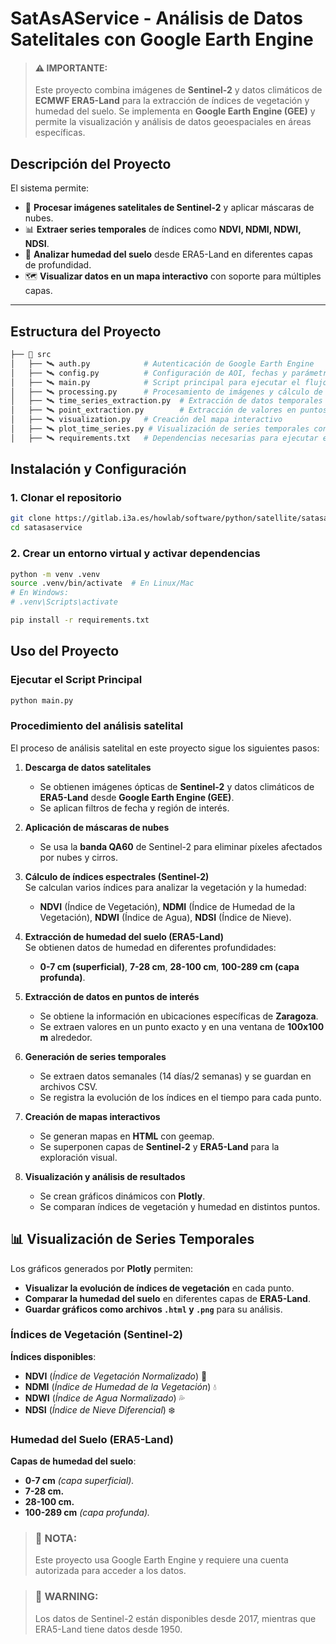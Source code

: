 # SatAsAService - Análisis de Datos Satelitales con Google Earth Engine

> #### ⚠️ IMPORTANTE:
> Este proyecto combina imágenes de **Sentinel-2** y datos climáticos de **ECMWF ERA5-Land** para la extracción de índices de vegetación y humedad del suelo. Se implementa en **Google Earth Engine (GEE)** y permite la visualización y análisis de datos geoespaciales en áreas específicas.

## **Descripción del Proyecto**
El sistema permite:
- 📡 **Procesar imágenes satelitales de Sentinel-2** y aplicar máscaras de nubes.
- 📊 **Extraer series temporales** de índices como **NDVI, NDMI, NDWI, NDSI**.
- 🌱 **Analizar humedad del suelo** desde ERA5-Land en diferentes capas de profundidad.
- 🗺️ **Visualizar datos en un mapa interactivo** con soporte para múltiples capas.

---

## **Estructura del Proyecto**
```bash
├── 📂 src
│   ├── 🛰️ auth.py            # Autenticación de Google Earth Engine
│   ├── 🛰️ config.py          # Configuración de AOI, fechas y parámetros de visualización
│   ├── 🛰️ main.py            # Script principal para ejecutar el flujo completo
│   ├── 🛰️ processing.py      # Procesamiento de imágenes y cálculo de índices
│   ├── 🛰️ time_series_extraction.py  # Extracción de datos temporales
│   ├── 🛰️ point_extraction.py        # Extracción de valores en puntos específicos
│   ├── 🛰️ visualization.py   # Creación del mapa interactivo
│   ├── 🛰️ plot_time_series.py # Visualización de series temporales con Plotly
│   ├── 🛰️ requirements.txt   # Dependencias necesarias para ejecutar el proyecto
```

## **Instalación y Configuración**
### **1. Clonar el repositorio**
```bash
git clone https://gitlab.i3a.es/howlab/software/python/satellite/satasaservice.git
cd satasaservice
```
### **2. Crear un entorno virtual y activar dependencias**
```bash
python -m venv .venv
source .venv/bin/activate  # En Linux/Mac
# En Windows:
# .venv\Scripts\activate

pip install -r requirements.txt
```

## Uso del Proyecto

### Ejecutar el Script Principal
```bash
python main.py
```

### Procedimiento del análisis satelital

El proceso de análisis satelital en este proyecto sigue los siguientes pasos:

1. **Descarga de datos satelitales**  
   - Se obtienen imágenes ópticas de **Sentinel-2** y datos climáticos de **ERA5-Land** desde **Google Earth Engine (GEE)**.  
   - Se aplican filtros de fecha y región de interés.

2. **Aplicación de máscaras de nubes**  
   - Se usa la **banda QA60** de Sentinel-2 para eliminar píxeles afectados por nubes y cirros.

3. **Cálculo de índices espectrales (Sentinel-2)**  
   Se calculan varios índices para analizar la vegetación y la humedad:
   - **NDVI** (Índice de Vegetación), **NDMI** (Índice de Humedad de la Vegetación), **NDWI** (Índice de Agua), **NDSI** (Índice de Nieve).

4. **Extracción de humedad del suelo (ERA5-Land)**  
   Se obtienen datos de humedad en diferentes profundidades:
   - **0-7 cm (superficial)**, **7-28 cm**, **28-100 cm**, **100-289 cm (capa profunda)**.

5. **Extracción de datos en puntos de interés**  
   - Se obtiene la información en ubicaciones específicas de **Zaragoza**.  
   - Se extraen valores en un punto exacto y en una ventana de **100x100 m** alrededor.  

6. **Generación de series temporales**  
   - Se extraen datos semanales (14 días/2 semanas) y se guardan en archivos CSV.  
   - Se registra la evolución de los índices en el tiempo para cada punto.

7. **Creación de mapas interactivos**  
   - Se generan mapas en **HTML** con geemap.  
   - Se superponen capas de **Sentinel-2** y **ERA5-Land** para la exploración visual.

8. **Visualización y análisis de resultados**  
   - Se crean gráficos dinámicos con **Plotly**.  
   - Se comparan índices de vegetación y humedad en distintos puntos.

## 📊 **Visualización de Series Temporales**
Los gráficos generados por **Plotly** permiten:

- **Visualizar la evolución de índices de vegetación** en cada punto.
- **Comparar la humedad del suelo** en diferentes capas de **ERA5-Land**.
- **Guardar gráficos como archivos `.html` y `.png`** para su análisis.

### **Índices de Vegetación (Sentinel-2)**
**Índices disponibles**:
- **NDVI** (*Índice de Vegetación Normalizado*) 🌿
- **NDMI** (*Índice de Humedad de la Vegetación*) 💧
- **NDWI** (*Índice de Agua Normalizado*) 💦
- **NDSI** (*Índice de Nieve Diferencial*) ❄️

### **Humedad del Suelo (ERA5-Land)**
**Capas de humedad del suelo**:
- **0-7 cm** *(capa superficial).*
- **7-28 cm.**
- **28-100 cm.**
- **100-289 cm** *(capa profunda).*

> ### 📝 NOTA:
> Este proyecto usa Google Earth Engine y requiere una cuenta autorizada para acceder a los datos.

> ### 🚨 WARNING:
> Los datos de Sentinel-2 están disponibles desde 2017, mientras que ERA5-Land tiene datos desde 1950.